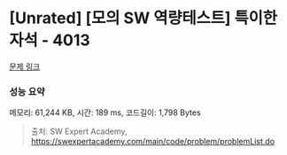 # [Unrated] [모의 SW 역량테스트] 특이한 자석 - 4013 

[문제 링크](https://swexpertacademy.com/main/code/problem/problemDetail.do?contestProbId=AWIeV9sKkcoDFAVH) 

### 성능 요약

메모리: 61,244 KB, 시간: 189 ms, 코드길이: 1,798 Bytes



> 출처: SW Expert Academy, https://swexpertacademy.com/main/code/problem/problemList.do